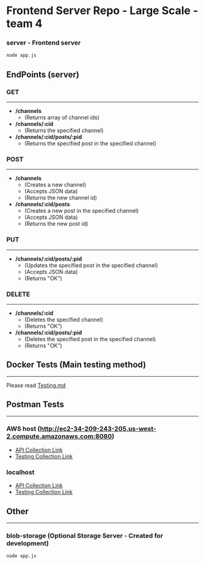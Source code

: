 # Frontend Server Repo - Large Scale - team 4  

### server - Frontend server
```sh
node app.js
```

EndPoints (server)
---
### **GET**  
---
- **/channels**  
  - (Returns array of channel ids)
- **/channels/:cid**
  - (Returns the specified channel)
- **/channels/:cid/posts/:pid**
  - (Returns the specified post in the specified channel)

### **POST**  
---
- **/channels**
  - (Creates a new channel)
  - (Accepts JSON data)
  - (Returns the new channel id)
- **/channels/:cid/posts**
  - (Creates a new post in the specified channel)
  - (Accepts JSON data)
  - (Returns the new post id)

### **PUT**
---
- **/channels/:cid/posts/:pid**
  - (Updates the specified post in the specified channel)
  - (Accepts JSON data)
  - (Returns "OK")

### **DELETE**
---
- **/channels/:cid**
  - (Deletes the specified channel)
  - (Returns "OK")
- **/channels/:cid/posts/:pid**
  - (Deletes the specified post in the specified channel)
  - (Returns "OK")

<!---
EndPoints (posts-server)
---
**GET**  
- /posts  
- /posts/:id 

**POST**  
- /posts 

**PUT**
- /posts/:id

**DELETE**
- /posts/:id 
-->

## Docker Tests (Main testing method)
---
Please read [Testing.md](https://github.com/ldev-r3-t4/frontend-server-v2/blob/master/Testing.md)

## Postman Tests
---
### AWS host (http://ec2-34-209-243-205.us-west-2.compute.amazonaws.com:8080)
- [API Collection Link](https://www.getpostman.com/collections/85cd9d4682870331dc21)
- [Testing Collection Link](https://www.getpostman.com/collections/f05450926448812cbd5d)
### localhost  
- [API Collection Link](https://www.getpostman.com/collections/a9310d90304242443007)
- [Testing Collection Link](https://www.getpostman.com/collections/4e29fe66253e824769f5)

## Other
---
### blob-storage (Optional Storage Server - Created for development)
```sh
node app.js
```
